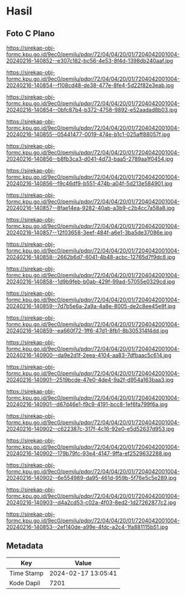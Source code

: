 # Hasil

## Foto C Plano

https://sirekap-obj-formc.kpu.go.id/9ec0/pemilu/pdpr/72/04/04/20/01/7204042001004-20240216-140852--e307c182-bc56-4e53-8f4d-1398db240aaf.jpg

https://sirekap-obj-formc.kpu.go.id/9ec0/pemilu/pdpr/72/04/04/20/01/7204042001004-20240216-140854--f108cd48-de38-477e-8fe4-5d22f82e3eab.jpg

https://sirekap-obj-formc.kpu.go.id/9ec0/pemilu/pdpr/72/04/04/20/01/7204042001004-20240216-140854--0bfc87b4-b372-4758-9892-e52aadad8b03.jpg

https://sirekap-obj-formc.kpu.go.id/9ec0/pemilu/pdpr/72/04/04/20/01/7204042001004-20240216-140855--05441477-0019-474e-b1c1-025aff88057f.jpg

https://sirekap-obj-formc.kpu.go.id/9ec0/pemilu/pdpr/72/04/04/20/01/7204042001004-20240216-140856--b8fb3ca3-d041-4d73-baa5-2789aa1f0454.jpg

https://sirekap-obj-formc.kpu.go.id/9ec0/pemilu/pdpr/72/04/04/20/01/7204042001004-20240216-140856--f9c46df9-b551-474b-a04f-5d213e584901.jpg

https://sirekap-obj-formc.kpu.go.id/9ec0/pemilu/pdpr/72/04/04/20/01/7204042001004-20240216-140857--8fae14ea-9282-40ab-a3b9-c2b4cc7a58a8.jpg

https://sirekap-obj-formc.kpu.go.id/9ec0/pemilu/pdpr/72/04/04/20/01/7204042001004-20240216-140857--12f03658-3eef-484f-a6e1-3ba5de37086e.jpg

https://sirekap-obj-formc.kpu.go.id/9ec0/pemilu/pdpr/72/04/04/20/01/7204042001004-20240216-140858--2662b6d7-6041-4b48-acbc-12765d7f9dc8.jpg

https://sirekap-obj-formc.kpu.go.id/9ec0/pemilu/pdpr/72/04/04/20/01/7204042001004-20240216-140858--1d9b9feb-b0ab-429f-99ad-57055e0329cd.jpg

https://sirekap-obj-formc.kpu.go.id/9ec0/pemilu/pdpr/72/04/04/20/01/7204042001004-20240216-140859--7d7b5e6a-2a9a-4a8e-8005-de2c8ee45e9f.jpg

https://sirekap-obj-formc.kpu.go.id/9ec0/pemilu/pdpr/72/04/04/20/01/7204042001004-20240216-140859--ea660f72-1ff6-47d1-8fb1-8b305314f4dd.jpg

https://sirekap-obj-formc.kpu.go.id/9ec0/pemilu/pdpr/72/04/04/20/01/7204042001004-20240216-140900--da9e2d1f-2eea-4104-aa83-7dfbaac5c614.jpg

https://sirekap-obj-formc.kpu.go.id/9ec0/pemilu/pdpr/72/04/04/20/01/7204042001004-20240216-140901--2519bcde-47e0-4de4-9a2f-d954a163baa3.jpg

https://sirekap-obj-formc.kpu.go.id/9ec0/pemilu/pdpr/72/04/04/20/01/7204042001004-20240216-140901--d67d46e1-f9c9-4191-bcc8-1ef6fa799f6a.jpg

https://sirekap-obj-formc.kpu.go.id/9ec0/pemilu/pdpr/72/04/04/20/01/7204042001004-20240216-140902--c622387c-317f-4c16-92e0-e5d52637d953.jpg

https://sirekap-obj-formc.kpu.go.id/9ec0/pemilu/pdpr/72/04/04/20/01/7204042001004-20240216-140902--179b79fc-93e4-4147-9ffa-ef2529632288.jpg

https://sirekap-obj-formc.kpu.go.id/9ec0/pemilu/pdpr/72/04/04/20/01/7204042001004-20240216-140902--6e554989-da95-461d-959b-5f76e5c5e289.jpg

https://sirekap-obj-formc.kpu.go.id/9ec0/pemilu/pdpr/72/04/04/20/01/7204042001004-20240216-140903--d4a2cd53-c02a-4f03-8ed2-1d27262877c2.jpg

https://sirekap-obj-formc.kpu.go.id/9ec0/pemilu/pdpr/72/04/04/20/01/7204042001004-20240216-140853--2ef140de-a99e-4fdc-a2c4-1fa881115b51.jpg


## Metadata

| Key        | Value               |
| ---------- | ------------------- |
| Time Stamp | 2024-02-17 13:05:41 |
| Kode Dapil | 7201                |



